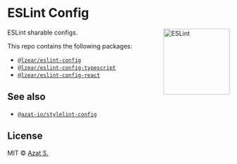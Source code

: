 # ESLint Config

<img src="https://github-production-user-asset-6210df.s3.amazonaws.com/5698350/241426629-f7e3a5bf-50fe-49c1-ad76-98bd3914cd3e.svg" alt="ESLint" align="right" width="150" height="150" />

ESLint sharable configs.

This repo contains the following packages:

- [`@lzear/eslint-config`](https://github.com/azat-io/eslint-config/tree/main/base)
- [`@lzear/eslint-config-typescript`](https://github.com/azat-io/eslint-config/tree/main/typescript)
- [`@lzear/eslint-config-react`](https://github.com/azat-io/eslint-config/tree/main/react)

## See also

- [`@azat-io/stylelint-config`](https://github.com/azat-io/stylelint-config)

## License

MIT &copy; [Azat S.](https://azat.io)

